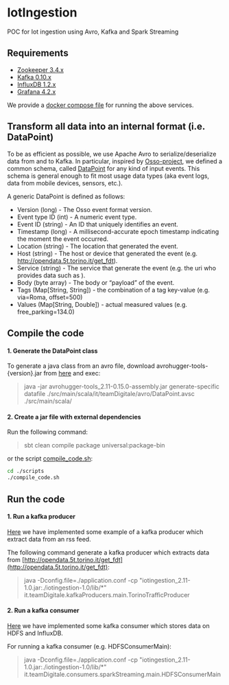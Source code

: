 # IotIngestion
POC for Iot ingestion using Avro, Kafka and Spark Streaming

## Requirements
* [Zookeeper 3.4.x](https://zookeeper.apache.org/releases.html#download)
* [Kafka 0.10.x](https://kafka.apache.org/downloads) 
* [InfluxDB 1.2.x](https://portal.influxdata.com/downloads)
* [Grafana 4.2.x](https://grafana.com/grafana/download)

We provide a [docker compose file](https://github.com/fabiana001/iotIngestion/blob/master/dockers/docker-compose.yml) for running the above services.
## Transform all data into an internal format (i.e. DataPoint) 
To be as efficient as possible, we use Apache Avro to serialize/deserialize data from and to Kafka. 
In particular, inspired by [Osso-project](http://www.osso-project.org/), we defined a common schema, called [DataPoint](https://github.com/fabiana001/iotIngestion/blob/master/src/main/scala/it/teamDigitale/avro/DataPoint.avsc) for any kind of input events.
This schema is general enough to fit most usage data types (aka event logs, data from mobile devices, sensors, etc.).

A generic DataPoint is defined as follows:
* Version (long) - The Osso event format version.
* Event type ID (int) - A numeric event type.
* Event ID (string) - An ID that uniquely identifies an event.
* Timestamp (long) - A millisecond-accurate epoch timestamp indicating the moment the event occurred.
* Location (string) - The location that generated the event.
* Host (string) - The host or device that generated the event (e.g. http://opendata.5t.torino.it/get_fdt).
* Service (string) - The service that generate the event (e.g. the uri who provides data such as ).
* Body (byte array) - The body or “payload” of the event.
* Tags (Map[String, String]) - the combination of a tag key-value (e.g. via=Roma, offset=500) 
* Values (Map[String, Double]) - actual measured values (e.g. free_parking=134.0)

## Compile the code 
 #### 1. Generate the DataPoint class
To generate a java class from an avro file, download avrohugger-tools-{version}.jar from [here](https://search.maven.org/remotecontent?filepath=com/julianpeeters/avrohugger-tools_2.11/0.15.1/avrohugger-tools_2.11-0.15.1-assembly.jar) and exec:
> java -jar avrohugger-tools_2.11-0.15.0-assembly.jar generate-specific datafile ./src/main/scala/it/teamDigitale/avro/DataPoint.avsc ./src/main/scala/
#### 2. Create a jar file with external dependencies
Run the following command:

> sbt clean compile package universal:package-bin

or the script [compile_code.sh](https://github.com/fabiana001/iotIngestion/blob/master/scripts/compile_code.sh):
```bash
cd ./scripts
./compile_code.sh
```

## Run the code
#### 1. Run a kafka producer
[Here](https://github.com/fabiana001/iotIngestion/tree/master/src/main/scala/it/teamDigitale/kafkaProducers/main) we have implemented some example
of a kafka producer which extract data from an rss feed.

The following command generate a kafka producer which extracts data from [http://opendata.5t.torino.it/get_fdt](http://opendata.5t.torino.it/get_fdt):
> java -Dconfig.file=./application.conf -cp "iotingestion_2.11-1.0.jar:./iotingestion-1.0/lib/*" it.teamDigitale.kafkaProducers.main.TorinoTrafficProducer

#### 2. Run a kafka consumer
[Here](https://github.com/fabiana001/iotIngestion/tree/master/src/main/scala/it/teamDigitale/consumers/sparkStreaming/main) we have implemented some kafka consumer 
which stores data on HDFS and InfluxDB.

For running a kafka consumer (e.g. HDFSConsumerMain):
> java -Dconfig.file=./application.conf -cp "iotingestion_2.11-1.0.jar:./iotingestion-1.0/lib/*" it.teamDigitale.consumers.sparkStreaming.main.HDFSConsumerMain



<!--## Time series databases

### InfluxDB
From [Docker](https://docs.influxdata.com/influxdb/v1.2/)

> $ docker run -d --volume=/var/influxdb:/data -p 8083:8083 -p 8086:8086  influxdb
 -->
